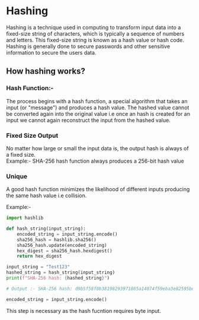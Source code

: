 # Hashing

Hashing is a technique used in computing to transform input data into a 
fixed-size string of characters, which is typically a sequence of numbers and letters. This fixed-size string is known as a hash value or hash code. Hashing is generally done to secure passwords and other 
sensitive information to secure the users data.

## How hashing works?

### Hash Function:-
The process begins with a hash function, a special algorithm that takes an input (or "message") and produces a hash value. 
The hashed value cannot be converted again into the original value i.e once an hash is created for an input we cannot again reconstruct the input from the hashed value.

### Fixed Size Output

No matter how large or small the input data is, the output hash is always of a fixed size.  
Example:-  SHA-256 hash function always produces a 256-bit hash value

### Unique

A good hash function minimizes the likelihood of different inputs producing the same hash value i.e collision.  

Example:-
```python
import hashlib

def hash_string(input_string):
    encoded_string = input_string.encode()
    sha256_hash = hashlib.sha256()
    sha256_hash.update(encoded_string)
    hex_digest = sha256_hash.hexdigest()
    return hex_digest

input_string = "Test123"
hashed_string = hash_string(input_string)
print(f"SHA-256 hash: {hashed_string}")

# Output :- SHA-256 hash: d9b5f58f0b38198293971865a14074f59eba3e82595becbe86ae51f1d9f1f65e
```

```python
encoded_string = input_string.encode()
```

This step is necessary as the hash fucntion requires byte input.
